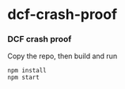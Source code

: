 # dcf-crash-proof

### DCF crash proof

Copy the repo, then build and run

```
npm install
npm start
```
